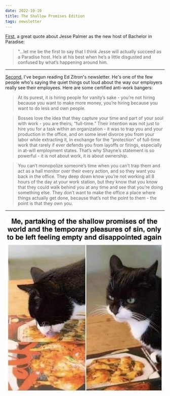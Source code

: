 ```yaml
---
date: 2022-10-10
title: The Shallow Promises Edition
tags: newsletter
---
```






[First](https://www.vulture.com/article/bachelor-in-paradise-season-8-premiere-recap-episode-1.html), a great quote about Jesse Palmer as the new host of Bachelor in Paradise:

> "...let me be the first to say that I think Jesse will actually succeed as a Paradise host. He’s at his best when he’s a little disgusted and confused by what’s happening around him.
___

[Second](https://ez.substack.com/p/the-work-from-home-future-is-destroying), I've begun reading Ed Zitron's newsletter. He's one of the few people who's saying the quiet things out loud about the way our employers really see their employees. Here are some certified anti-work bangers:

> At its purest, it is hiring people for vanity’s sake - you’re not hiring because you want to make more money, you’re hiring because you want to do less and own people.

> Bosses love the idea that they capture your time and part of your soul with work - you are theirs, “full-time.” Their intention was not just to hire you for a task within an organization - it was to trap you and your production in the office, and on some level divorce you from your labor while extracting it, in exchange for the “protection” of full-time work that rarely if ever defends you from layoffs or firings, especially in at-will employment states. That’s why Shayne’s statement is so powerful - it is not about work, it is about ownership.

> You can’t monopolize someone’s time when you can’t trap them and act as a hall monitor over their every action, and so they want you back in the office. They deep down know you’re not working all 8 hours of the day at your work station, but they know that you know that they could walk behind you at any time and see that you’re doing something else. They don’t want to make the office a place where things actually get done, because that’s not the point to them - the point is that they own you.
___

![catshallowpromises](https://raw.githubusercontent.com/muneer78/muneer78.github.io/master/images/catshallowpromises.jpg)
